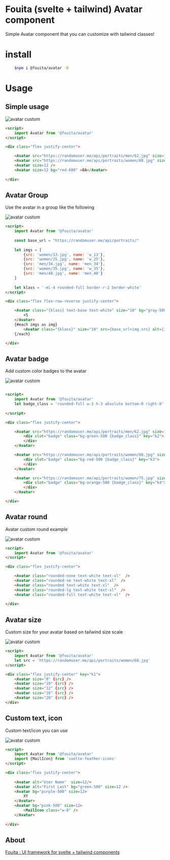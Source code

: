 # Fouita (svelte + tailwind) Avatar component

Simple Avatar component that you can customize with tailwind classes!

# install

```bash
    $npm i @fouita/avatar -D
```

# Usage

## Simple usage

![avatar custom](https://cdn.fouita.com/assets/pics/template/avatar/avatar-simple.png)

```html
<script>
	import Avatar from '@fouita/avatar'
</script>

<div class="flex justify-center">

	<Avatar src="https://randomuser.me/api/portraits/men/62.jpg" size=12 />
	<Avatar src="https://randomuser.me/api/portraits/women/68.jpg" size=12 />
	<Avatar size=12 />
	<Avatar size=12 bg="red-600" >BA</Avatar>
		
</div>
```


## Avatar Group

Use the avatar in a group like the following

![avatar custom](https://cdn.fouita.com/assets/pics/template/avatar/avatar-grp.png)

```html
<script>
	import Avatar from '@fouita/avatar'
	
	const base_url = "https://randomuser.me/api/portraits/"
	
	let imgs = [
		{src: 'women/13.jpg', name: 'w_13'},
		{src: 'women/25.jpg', name: 'w_25'},
		{src: 'men/34.jpg', name: 'men_34'},
		{src: 'women/35.jpg', name: 'w_35'},
		{src: 'men/48.jpg', name: 'men_48'}
	]
	
	let klass = '-ml-4 rounded-full border-r-2 border-white'
</script>

<div class="flex flex-row-reverse justify-center">

	<Avatar class="{klass} text-base text-white" size="10" bg="gray-500" >
		+5
	</Avatar>
	{#each imgs as img}
		<Avatar class="{klass}" size="10" src={base_url+img.src} alt={img.name} bg="white" />		
	{/each}

</div>
```


## Avatar badge

Add custom color badges to the avatar

![avatar custom](https://cdn.fouita.com/assets/pics/template/avatar/avatar-badge.png)

```html

<script>
	import Avatar from '@fouita/avatar'					
	let badge_class = 'rounded-full w-3 h-3 absolute bottom-0 right-0'
	
</script>

<div class="flex justify-center">

	<Avatar src="https://randomuser.me/api/portraits/men/62.jpg" size=12>
		<div slot="badge" class="bg-green-500 {badge_class}" key="k2">
		</div>
	</Avatar>	

	<Avatar src="https://randomuser.me/api/portraits/women/68.jpg" size=12>
		<div slot="badge" class="bg-red-500 {badge_class}" key="k3">
		</div>
	</Avatar>	

	<Avatar src="https://randomuser.me/api/portraits/women/75.jpg" size=12>
		<div slot="badge" class="bg-orange-500 {badge_class}" key="k4">
		</div>
	</Avatar>	

</div>
```

## Avatar round

Avatar custom round example

![avatar custom](https://cdn.fouita.com/assets/pics/template/avatar/avatar-round.png)

```html
<script>
	import Avatar from '@fouita/avatar'
</script>

<div class="flex justify-center">

	<Avatar class="rounded-none text-white text-xl"  />
	<Avatar class="rounded-sm text-white text-xl"  />
	<Avatar class="rounded text-white text-xl"  />
	<Avatar class="rounded-lg text-white text-xl"  />
	<Avatar class="rounded-full text-white text-xl"  />
	
</div>
```

## Avatar size

Custom size for your avatar based on tailwind size scale

![avatar custom](https://cdn.fouita.com/assets/pics/template/avatar/avatar-size.png)

```html
<script>
	import Avatar from '@fouita/avatar'
	let src = 'https://randomuser.me/api/portraits/women/68.jpg'
</script>

<div class="flex justify-center" key="k1">
	<Avatar size="8" {src} />
	<Avatar size="10" {src} />
	<Avatar size="12" {src} />
	<Avatar size="16" {src} />
	<Avatar size="20" {src} />
</div>
```



## Custom text, icon

Custom text/icon you can use

![avatar custom](https://cdn.fouita.com/assets/pics/template/avatar/avatar-custom.png)

```html
<script>
	import Avatar from '@fouita/avatar'
	import {MailIcon} from 'svelte-feather-icons'
</script>

<div class="flex justify-center">
	
	<Avatar alt="User Name"  size=12/>
	<Avatar alt="First Last" bg="green-500" size=12 />
	<Avatar bg="purple-500" size=12>
		XY
	</Avatar>
	<Avatar bg="pink-500" size=12>
		<MailIcon class="w-8" />
	</Avatar>
		
</div>
```


## About

[Fouita : UI framework for svelte + tailwind components](https://fouita.com)
